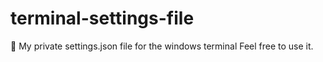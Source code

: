 # terminal-settings-file
📃 My private settings.json file for the windows terminal
Feel free to use it.
